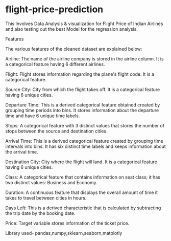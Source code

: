 # flight-price-prediction

This Involves  Data Analysis & visualization for Flight Price of Indian Airlines and also testing out the best Model for the regression analysis.

Features

The various features of the cleaned dataset are explained below:

Airline: The name of the airline company is stored in the airline column. It is a categorical feature having 6 different airlines.

Flight: Flight stores information regarding the plane's flight code. It is a categorical feature.

Source City: City from which the flight takes off. It is a categorical feature having 6 unique cities.

Departure Time: This is a derived categorical feature obtained created by grouping time periods into bins. It stores information about the departure time and have 6 unique time labels.

Stops: A categorical feature with 3 distinct values that stores the number of stops between the source and destination cities.

Arrival Time: This is a derived categorical feature created by grouping time intervals into bins. It has six distinct time labels and keeps information about the arrival time.

Destination City: City where the flight will land. It is a categorical feature having 6 unique cities.

Class: A categorical feature that contains information on seat class; it has two distinct values: Business and Economy.

Duration: A continuous feature that displays the overall amount of time it takes to travel between cities in hours.

Days Left: This is a derived characteristic that is calculated by subtracting the trip date by the booking date.

Price: Target variable stores information of the ticket price.

Library used- pandas,numpy,sklearn,seaborn,matplotly

